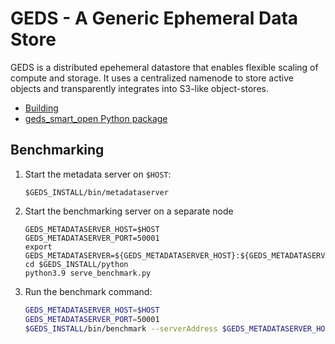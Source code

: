 # GEDS - A Generic Ephemeral Data Store

GEDS is a distributed epehemeral datastore that enables flexible scaling of compute and storage. It uses a centralized namenode to store active objects and transparently integrates into S3-like object-stores.

- [Building](doc/BUILDING.md)
- [geds_smart_open Python package](src/python/geds_smart_open/README.md)

## Benchmarking

1. Start the metadata server on `$HOST`:
   ```
   $GEDS_INSTALL/bin/metadataserver
   ```
2. Start the benchmarking server on a separate node
   ```
   GEDS_METADATASERVER_HOST=$HOST
   GEDS_METADATASERVER_PORT=50001
   export GEDS_METADATASERVER=${GEDS_METADATASERVER_HOST}:${GEDS_METADATASERVER_PORT}
   cd $GEDS_INSTALL/python
   python3.9 serve_benchmark.py
   ```
3. Run the benchmark command:
   ```bash
   GEDS_METADATASERVER_HOST=$HOST
   GEDS_METADATASERVER_PORT=50001
   $GEDS_INSTALL/bin/benchmark --serverAddress $GEDS_METADATASERVER_HOST --serverPort $GEDS_METADATASERVER_PORT --outputFile output.csv
   ```
